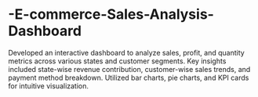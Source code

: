 # -E-commerce-Sales-Analysis-Dashboard
Developed an interactive dashboard to analyze sales, profit, and quantity metrics across various states and customer segments. Key insights included state-wise revenue contribution, customer-wise sales trends, and payment method breakdown. Utilized bar charts, pie charts, and KPI cards for intuitive visualization.
